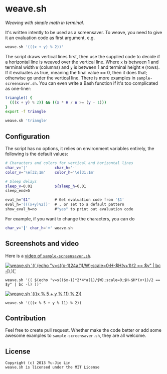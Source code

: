 weave.sh
========

*Weaving with simple math in terminal.*

It's written intently to be used as a screensaver. To weave, you need to give it an evaluation code as first argument, e.g.

```bash
weave.sh '(((x + y) % 2))'
```

The script draws vertical lines first, then use the supplied code to decide if a horizontal line is weaved over the vertical line. Where `x` is between 1 and terminal width `W` (columns)  and `y` is between 1 and terminal height `H` (rows). If it evaluates as true, meaning the final value == 0, then it does that; otherwise go under the vertical line. There is more examples in `sample-screensaver.sh`. You can even write a Bash function if it's too complicated as one-liner:

```bash
triangle() {
  (((x + y) % 2)) && ((x * H / W >= (y - 1)))
}
export -f triangle

weave.sh 'triangle'
```

Configuration
-------------

The script has no options, it relies on environment variables entirely, the following is the default values:

```bash
# Characters and colors for vertical and horizontal lines
char_v='|'            char_h='-'
color_v='\e[32;1m'    color_h='\e[31;1m'

# Sleep delays
sleep_v=0.01          ${sleep_h=0.01
sleep_end=5

eval_h="$1"           # Get evaluation code from '$1'
eval_h='(((x+y)%2))'  # , or set to a default pattern
show_eval_h=no        #"yes" to print out evaluation code
```

For example, if you want to change the characters, you can do

```bash
char_v='┃' char_h='━' weave.sh
```

Screenshots and video
---------------------

Here is a [video of `sample-screensaver.sh`](http://youtu.be/voFiTMweXHs).

[![weave.sh '(( $(echo "v=s(($x-1)*2*4*a(1)/$W);scale=0;$H-$H*(v+1)/2 == $y" | bc -l) ))'](http://farm3.staticflickr.com/2811/8778875471_49a29dcbe4_z.jpg)](http://www.flickr.com/photos/livibetter/8778875471/)

`weave.sh '(( $(echo "v=s(($x-1)*2*4*a(1)/$W);scale=0;$H-$H*(v+1)/2 == $y" | bc -l) ))'`

[![weave.sh '(((x % 5 + y % 11) % 2))](http://farm4.staticflickr.com/3810/8785449798_9dd3395990_z.jpg)](http://www.flickr.com/photos/livibetter/8785449798/)

`weave.sh '(((x % 5 + y % 11) % 2))`

Contribution
------------

Feel free to create pull request. Whether make the code better or add some awesome examples to `sample-screensaver.sh`, they are all welcome.

License
-------

    Copyright (c) 2013 Yu-Jie Lin
    weave.sh is licensed under the MIT License
